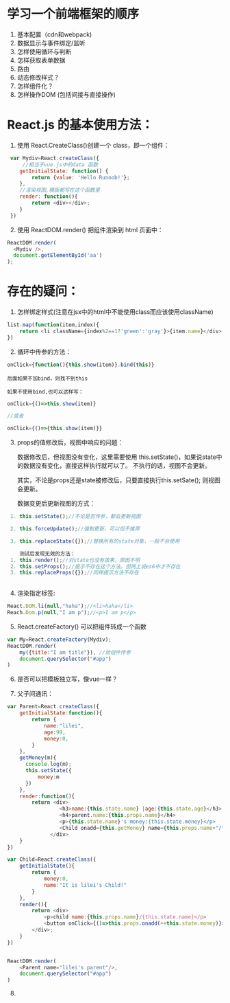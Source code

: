 # 学习一个前端框架的顺序
1. 基本配置（cdn和webpack)
2. 数据显示与事件绑定/监听
3. 怎样使用循环与判断
4. 怎样获取表单数据
5. 路由
6. 动态修改样式？
7. 怎样组件化？
8. 怎样操作DOM (包括间接与直接操作)


# React.js 的基本使用方法：
1. 使用 React.CreateClass()创建一个 class，即一个组件：
```javascript
 var Mydiv=React.createClass({
     //相当于vue.js中的data 函数
    getInitialState: function() {
        return {value: 'Hello Runoob!'};
    },
    //渲染视图,模版都写在这个函数里
    render: function(){
        return <div></div>;
    }
 })
```
2. 使用 ReactDOM.render() 把组件渲染到 html 页面中：
```javascript
ReactDOM.render(
  <Mydiv />,
  document.getElementById('aa')
);
```

# 存在的疑问：
1. 怎样绑定样式(注意在jsx中的html中不能使用class而应该使用className)

```javascript
list.map(function(item,index){
    return <li className={index%2==1?'green':'gray'}>{item.name}</div>;
})

```

2. 循环中传参的方法：
```javascript
onClick={function(){this.show(item)}.bind(this)}
```
    后面如果不加bind，则找不到this

    如果不使用bind,也可以这样写：
```javascript
onClick={()=>this.show(item)}

//或者

onClick={()=>{this.show(item)}}
```

3. props的值修改后，视图中响应的问题：


    数据修改后，但视图没有变化，这里需要使用 this.setState()，如果说state中的数据没有变化，直接这样执行就可以了。
    不执行的话，视图不会更新。

    其实，不论是props还是state被修改后，只要直接执行this.setSate(); 则视图会更新。

    数据变更后更新视图的方式： 
```javascript
 1. this.setState();//不论是否传参，都会更新视图

 2. this.forceUpdate();//强制更新，可以但不推荐

 3. this.replaceState({});//替换所有的state对象，一般不会使用

    测试后发现无效的方法：
 1. this.render();//对state也没有效果，原因不明
 2. this.setProps();//提示不存在这个方法，但网上说es6中才不存在
 3. this.replaceProps({});//同样提示方法不存在 
     
```

4. 渲染指定标签:
```javascript
React.DOM.li(null,"haha");//<li>haha</li>
Reach.Dom.p(null,"I am p");//<p>I am p</p>
```

5. React.createFactory() 可以把组件转成一个函数
```javascript
var My=React.createFactory(Mydiv);
ReactDOM.render(
    my({title:"I am title"}), //给组件传参
    document.querySelector("#app")
)
```
6. 是否可以把模板独立写，像vue一样？

7. 父子间通讯：
```javascript
var Parent=React.createClass({
    getInitialState:function(){
        return {
            name:"lilei",
            age:99,
            money:0,
        }
    },
    getMoney(m){
      console.log(m);
      this.setState({
          money:m
      })
    },
    render:function(){
        return <div>
                 <h3>name:{this.state.name} |age:{this.state.age}</h3>
                 <h4>parent.name:{this.props.name}</h4>
                 <p>{this.state.name}'s money:{this.state.money}</p>
                 <Child onadd={this.getMoney} name={this.props.name+"/"+this.state.name}/>
              </div>
    }
})

var Child=React.createClass({
    getInitialState(){
        return {
            money:0,
            name:"It is lilei's Child!"
        }
    },
    render(){
        return <div>
            <p>child name:{this.props.name}/{this.state.name}</p>
            <button onClick={()=>this.props.onadd(++this.state.money)}>赚钱</button>
        </div>;
    }
})


ReactDOM.render(
    <Parent name="lilei's parent"/>,
    document.querySelector("#app")
)
```

8. 


